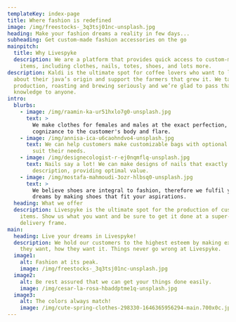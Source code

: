 ```yaml
---
templateKey: index-page
title: Where fashion is redefined
image: /img/freestocks-_3q3tsj01nc-unsplash.jpg
heading: Make your fashion dreams a reality in few days...
subheading: Get custom-made fashion accessories on the go
mainpitch:
  title: Why Livespyke
  description: We are a platform that provides quick access to custom-made fashion
    items, including clothes, nails, totes, shoes, and lots more.
description: Kaldi is the ultimate spot for coffee lovers who want to learn
  about their java’s origin and support the farmers that grew it. We take coffee
  production, roasting and brewing seriously and we’re glad to pass that
  knowledge to anyone.
intro:
  blurbs:
    - image: /img/raamin-ka-ur51hxlo7g0-unsplash.jpg
      text: >
        We make clothes for females and males at the exact perfection, with
        cognizance to the customer's body and flare.
    - image: /img/annisa-ica-u6caohndvo4-unsplash.jpg
      text: We can help customers make customizable bags with optional features that
        suit their needs.
    - image: /img/designecologist-r-ej0nqmflq-unsplash.jpg
      text: Nails say a lot! We can make designs of nails that exactly fit customers'
        description, providing optimal value.
    - image: /img/mostafa-mahmoudi-3ozr-hlbsq0-unsplash.jpg
      text: >
        We believe shoes are integral to fashion, therefore we fulfil your
        dreams by making shoes that fit your aspirations.
  heading: What we offer
  description: Livespyke is the ultimate spot for the production of custom fashion
    items. Show us what you want and be sure to get it done at a super-fast
    delivery frame.
main:
  heading: Live your dreams in Livespyke!
  description: We hold our customers to the highest esteem by making exactly what
    they want, how they want it. Things never go wrong at Livespyke.
  image1:
    alt: Fashion at its peak.
    image: /img/freestocks-_3q3tsj01nc-unsplash.jpg
  image2:
    alt: Be rest assured that we can get your things done easily.
    image: /img/cesar-la-rosa-hbaddptme1q-unsplash.jpg
  image3:
    alt: The colors always match!
    image: /img/cute-spring-clothes-298330-1646365956294-main.700x0c.jpg
---
```

